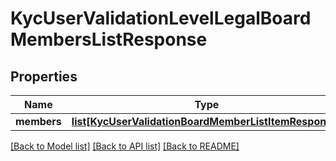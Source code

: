 # KycUserValidationLevelLegalBoardMembersListResponse

## Properties
Name | Type | Description | Notes
------------ | ------------- | ------------- | -------------
**members** | [**list[KycUserValidationBoardMemberListItemResponse]**](KycUserValidationBoardMemberListItemResponse.md) |  | [optional] 

[[Back to Model list]](../README.md#documentation-for-models) [[Back to API list]](../README.md#documentation-for-api-endpoints) [[Back to README]](../README.md)


